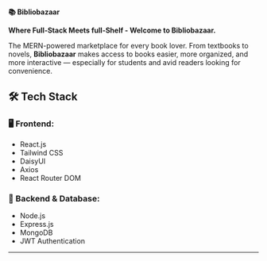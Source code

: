 **📚 Bibliobazaar**

**Where Full-Stack Meets full-Shelf - Welcome to Bibliobazaar.**

The MERN-powered marketplace for every book lover. From textbooks to novels, **Bibliobazaar** makes access to books easier, more organized, and more interactive — especially for students and avid readers looking for convenience.

## 🛠 Tech Stack
### 🖥️ Frontend:
- React.js  
- Tailwind CSS  
- DaisyUI  
- Axios  
- React Router DOM

### 🔧 Backend & Database:
- Node.js  
- Express.js  
- MongoDB  
- JWT Authentication  

---
